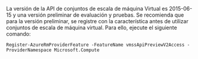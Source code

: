 La versión de la API de conjuntos de escala de máquina Virtual es 2015-06-15 y una versión preliminar de evaluación y pruebas. Se recomienda que para la versión preliminar, se registre con la característica antes de utilizar conjuntos de escala de máquina virtual. Para ello, ejecute el siguiente comando:

    Register-AzureRmProviderFeature -FeatureName vmssApiPreviewV2Access -ProviderNamespace Microsoft.Compute
